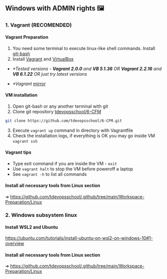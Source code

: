 ## Windows with ADMIN rights 🖼

### 1. Vagrant (RECOMENDED)
#### Vagrant Preparation
1. You need some terminal to execute linux-like shell commands. Install [git-bash](https://gitforwindows.org/)
2. Install [Vagrant](https://www.vagrantup.com/downloads) and [VirtualBox](https://www.virtualbox.org/wiki/Downloads)

- <i>*Tested versions - **Vagrant 2.0.0** and **VB 5.1.36** OR **Vagrant 2.2.16** and **VB 6.1.22** OR just try latest versions</i>

- <i>*Vagrant [mirror](https://www.filecroco.com/download-vagrant/download/)</i>

#### VM installation
1. Open git-bash or any another terminal with git
2. Clone git repository [tdevopsschool/6-CFM](https://github.com/tdevopsschool/6-CFM)
```bash
git clone https://github.com/tdevopsschool/6-CFM.git
```
3. Execute `vagrant up` command in directory with Vagrantfile
4. Check the installation logs, if everything is OK you may go inside VM `vagrant ssh`

#### Vagrant tips
- Type exit command if you are inside the VM - `exit`
- Use `vagrant halt` to stop the VM before poweroff a laptop
- See `vagrant -h` to list all commands

#### Install all necessary tools from Linux section
➔ https://github.com/tdevopsschool/.github/tree/main/Workspace-Preparation/Linux

### 2. Windows subsystem linux

#### Install WSL2 and Ubuntu 
https://ubuntu.com/tutorials/install-ubuntu-on-wsl2-on-windows-10#1-overview

#### Install all necessary tools from Linux section
➔ https://github.com/tdevopsschool/.github/tree/main/Workspace-Preparation/Linux
